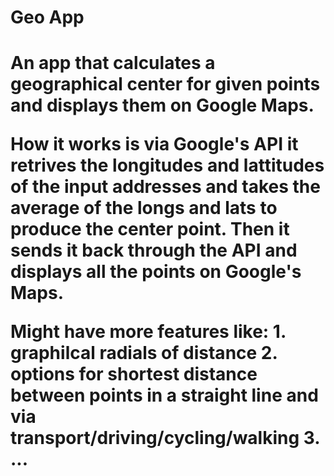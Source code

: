 <h1>Geo App<h1>

An app that calculates a geographical center for given points and displays them on Google Maps.

How it works is via Google's API it retrives the longitudes and lattitudes of the input addresses and takes the average of the longs and lats to produce the center point. Then it sends it back through the API and displays all the points on Google's Maps.

Might have more features like:
    1. graphilcal radials of distance
    2. options for shortest distance between points in a straight line and via transport/driving/cycling/walking
    3. ...